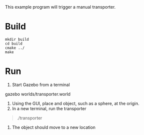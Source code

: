 This example program will trigger a manual transporter.

# Build

~~~
mkdir build
cd build
cmake ../
make
~~~

# Run

1. Start Gazebo from a terminal
>
gazebo worlds/transporter.world
>
1. Using the GUI, place and object, such as a sphere, at the origin.
1. In a new terminal, run the transporter
>./transporter
1. The object should move to a new location